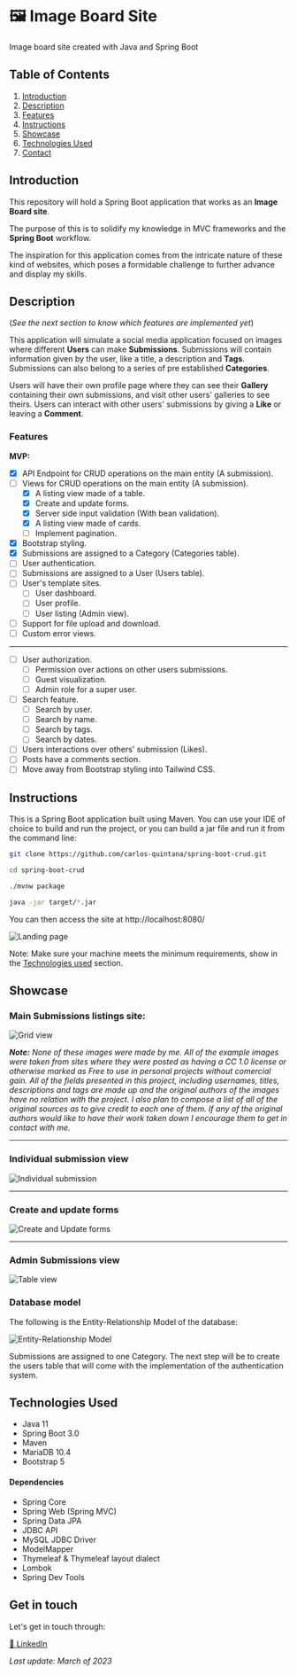 # 🖼 Image Board Site
Image board site created with Java and Spring Boot

## Table of Contents
1. [Introduction](#introduction)
2. [Description](#description)
3. [Features](#features)
4. [Instructions](#instructions)
5. [Showcase](#showcase)
6. [Technologies Used](#technologies-used)
7. [Contact](#get-in-touch)

## Introduction

This repository will hold a Spring Boot application that works as an **Image Board site**.

The purpose of this is to solidify my knowledge in MVC frameworks and the **Spring Boot** workflow. 

The inspiration for this application comes from the intricate nature of these kind of websites, which poses a formidable challenge to further advance and display my skills.

## Description

(*See the next section to know which features are implemented yet*)

This application will simulate a social media application focused on images where different **Users** can make **Submissions**. 
Submissions will contain information given by the user, like a title, a description and **Tags**. Submissions can also belong to a series of pre established **Categories**.

Users will have their own profile page where they can see their **Gallery** containing their own submissions, and visit other users' galleries to see theirs.
Users can interact with other users' submissions by giving a **Like** or leaving a **Comment**.

### Features

**MVP:**
- [X] API Endpoint for CRUD operations on the main entity (A submission).
- [ ] Views for CRUD operations on the main entity (A submission).
  - [X] A listing view made of a table.
  - [X] Create and update forms.
  - [X] Server side input validation (With bean validation).
  - [X] A listing view made of cards.
  - [ ] Implement pagination.
- [X] Bootstrap styling.
- [X] Submissions are assigned to a Category (Categories table).
- [ ] User authentication.
- [ ] Submissions are assigned to a User (Users table).
- [ ] User's template sites.
  - [ ] User dashboard.
  - [ ] User profile.
  - [ ] User listing (Admin view).
- [ ] Support for file upload and download.
- [ ] Custom error views.
- - - -
- [ ] User authorization.
  - [ ] Permission over actions on other users submissions.
  - [ ] Guest visualization.
  - [ ] Admin role for a super user.
- [ ] Search feature.
  - [ ] Search by user.
  - [ ] Search by name.
  - [ ] Search by tags.
  - [ ] Search by dates.
- [ ] Users interactions over others' submission (Likes).
- [ ] Posts have a comments section.
- [ ] Move away from Bootstrap styling into Tailwind CSS.

## Instructions

This is a Spring Boot application built using Maven. You can use your IDE of choice to build and run the project, or you can build a jar file and run it from the command line:

```bash
git clone https://github.com/carlos-quintana/spring-boot-crud.git

cd spring-boot-crud

./mvnw package

java -jar target/*.jar
```

You can then access the site at http://localhost:8080/

![Landing page](https://user-images.githubusercontent.com/102340968/227805569-c65b4b82-b1aa-4acc-a799-ccbab43fcd33.png)

Note: Make sure your machine meets the minimum requirements, show in the [Technologies used](#technologies-used) section.

## Showcase

### Main Submissions listings site:

![Grid view](https://user-images.githubusercontent.com/102340968/227805863-c43b1da6-e5f4-4727-8eaf-488d66739c09.png)

***Note:** None of these images were made by me. All of the example images were taken from sites where they were posted as having a CC 1.0 license or otherwise marked as Free to use in personal projects without comercial gain. All of the fields presented in this project, including usernames, titles, descriptions and tags are made up and the original authors of the images have no relation with the project. I also plan to compose a list of all of the original sources as to give credit to each one of them. If any of the original authors would like to have their work taken down I encourage them to get in contact with me.*

- - - -
### Individual submission view

![Individual submission](https://user-images.githubusercontent.com/102340968/227805521-a852c30a-8f7a-4333-a23e-d330dc90a851.png)

- - - -
### Create and update forms

![Create and Update forms](https://user-images.githubusercontent.com/102340968/227806002-cf416368-4c70-456f-8f65-54c760e08cb4.png)

- - - -
### Admin Submissions view

![Table view](https://user-images.githubusercontent.com/102340968/227805627-07dd8b7d-c145-4f87-b35e-19022d8e626d.png)


### Database model

The following is the Entity-Relationship Model of the database:

![Entity-Relationship Model](https://user-images.githubusercontent.com/102340968/227805340-e61205d2-44f7-405e-9cc9-00d519fe38f5.png)

Submissions are assigned to one Category. The next step will be to create the users table that will come with the implementation of the authentication system.

## Technologies Used

- Java 11
- Spring Boot 3.0
- Maven
- MariaDB 10.4
- Bootstrap 5

#### Dependencies

- Spring Core
- Spring Web (Spring MVC)
- Spring Data JPA
- JDBC API
- MySQL JDBC Driver
- ModelMapper
- Thymeleaf & Thymeleaf layout dialect
- Lombok
- Spring Dev Tools

## Get in touch

Let's get in touch through:

[💼 LinkedIn](https://linkedin.com/in/carlos-quintana-dev)

*Last update: March of 2023*

